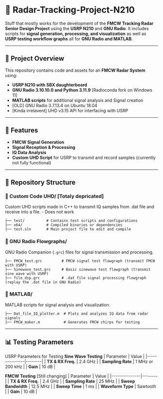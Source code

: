 # 📡 Radar-Tracking-Project-N210

Stuff that mostly works for the development of the **FMCW Tracking Radar Senior Design Project** using the **USRP N210** and **GNU Radio**. It includes scripts for **signal generation, processing, and visualization** as well as **USRP testing workflow graphs** all for **GNU Radio and MATLAB**.

---

## 🚀 Project Overview

This repository contains code and assets for an **FMCW Radar System** using:

- **USRP N210 with SBX daughterboard**
- **GNU Radio 3.10.10.0 and Python 3.11.9** [Radioconda fork on Windows 11]
- **MATLAB scripts** for additional signal analysis and Signal creation
- [OLD] GNU Radio 3.7.13.4 on Ubuntu 18.04
- [Kinda irrelavent] UHD v3.15 API for interfacing with USRP

---

## 📌 Features

- **FMCW Signal Generation**
- **Signal Reception & Processing**
- **IQ Data Analysis**
- **Custom UHD Script** for USRP to transmit and record samples (currently not fully functional)

---

## 📂 Repository Structure

### 🔹 Custom Code UHD/ [Totaly depricated]
Custom UHD scripts made in C++ to transmit IQ samples from .dat file and receive into a file. - Does not work

```
├── test/          # Contains test scripts and configurations
├── x64/           # Compiled binaries or dependencies
├── test.sln       # Main project file to edit and compile
```

### 🔹 GNU Radio Flowgraphs/
GNU Radio Companion (`.grc`) files for signal transmission and processing.

```
├── FMCW_test.grc         # FMCW signal test flowgraph (transmit FMCW with USRP)
├── Sinewave_test.grc     # Basic sinewave test flowgraph (transmit sine wave with USRP)
├── file_dsp.grc          # .dat file signal processing flowgraph (replay the .dat file in GNU Radio)
```

### 🔹 MATLAB/
MATLAB scripts for signal analysis and visualization.

```
├── Dat_file_IQ_plotter.m  # Plots and analyzes IQ data from radar signals
├── FMCW_maker.m           # Generates FMCW chirps for testing
```

---

## 📊 Testing Parameters

USRP Parameters for Testing
**Sine Wave Testing**
| Parameter       | Value  |
|---------------|--------|
| **TX & RX Freq.** | 2.4 GHz |
| **Sampling Rate** | 1 MHz or 200 kHz |
| **Gain** | 10 dB |

**FMCW Testing** [Still changing]
| Parameter       | Value  |
|---------------|--------|
| **TX & RX Freq.** | 2.4 GHz |
| **Sampling Rate** | 25 MHz |
| **Sweep Bandwidth** | 12.5 MHz |
| **Sweep Time** | 1 ms |
| **Waveform Type** | Sawtooth |
| **Gain** | 10 dB |


